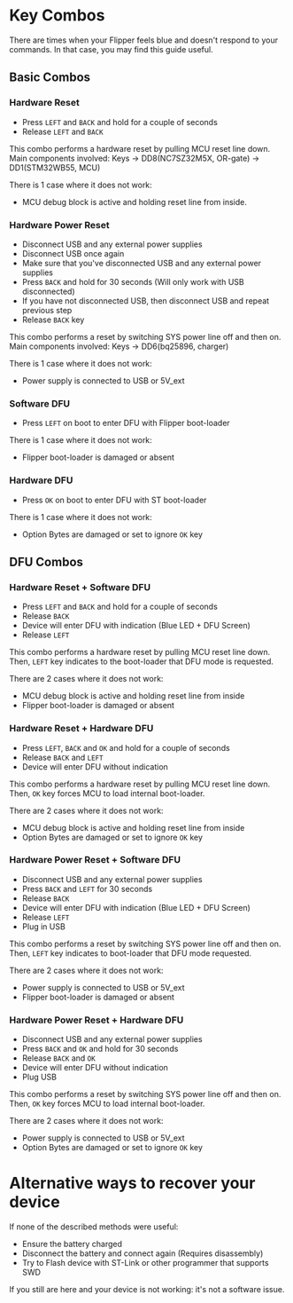 # Key Combos

There are times when your Flipper feels blue and doesn't respond to your commands.
In that case, you may find this guide useful.


## Basic Combos


### Hardware Reset

- Press `LEFT` and `BACK` and hold for a couple of seconds
- Release `LEFT` and `BACK`

This combo performs a hardware reset by pulling MCU reset line down.
Main components involved: Keys -> DD8(NC7SZ32M5X, OR-gate) -> DD1(STM32WB55, MCU)

There is 1 case where it does not work:

- MCU debug block is active and holding reset line from inside.


### Hardware Power Reset

- Disconnect USB and any external power supplies
- Disconnect USB once again
- Make sure that you've disconnected USB and any external power supplies
- Press `BACK` and hold for 30 seconds (Will only work with USB disconnected)
- If you have not disconnected USB, then disconnect USB and repeat previous step
- Release `BACK` key

This combo performs a reset by switching SYS power line off and then on.
Main components involved: Keys -> DD6(bq25896, charger)

There is 1 case where it does not work:

- Power supply is connected to USB or 5V_ext


### Software DFU

- Press `LEFT` on boot to enter DFU with Flipper boot-loader

There is 1 case where it does not work:

- Flipper boot-loader is damaged or absent


### Hardware DFU

- Press `OK` on boot to enter DFU with ST boot-loader

There is 1 case where it does not work:

- Option Bytes are damaged or set to ignore `OK` key


## DFU Combos


### Hardware Reset + Software DFU

- Press `LEFT` and `BACK` and hold for a couple of seconds
- Release `BACK`
- Device will enter DFU with indication (Blue LED + DFU Screen)
- Release `LEFT`

This combo performs a hardware reset by pulling MCU reset line down.
Then, `LEFT` key indicates to the boot-loader that DFU mode is requested.

There are 2 cases where it does not work:

- MCU debug block is active and holding reset line from inside
- Flipper boot-loader is damaged or absent


### Hardware Reset + Hardware DFU

- Press `LEFT`, `BACK` and `OK` and hold for a couple of seconds
- Release `BACK` and `LEFT`
- Device will enter DFU without indication

This combo performs a hardware reset by pulling MCU reset line down.
Then, `OK` key forces MCU to load internal boot-loader.

There are 2 cases where it does not work:

- MCU debug block is active and holding reset line from inside
- Option Bytes are damaged or set to ignore `OK` key


### Hardware Power Reset + Software DFU

- Disconnect USB and any external power supplies
- Press `BACK` and `LEFT` for 30 seconds
- Release `BACK`
- Device will enter DFU with indication (Blue LED + DFU Screen)
- Release `LEFT`
- Plug in USB

This combo performs a reset by switching SYS power line off and then on.
Then, `LEFT` key indicates to boot-loader that DFU mode requested.

There are 2 cases where it does not work:

- Power supply is connected to USB or 5V_ext
- Flipper boot-loader is damaged or absent


### Hardware Power Reset + Hardware DFU

- Disconnect USB and any external power supplies
- Press `BACK` and `OK` and hold for 30 seconds
- Release `BACK` and `OK`
- Device will enter DFU without indication
- Plug USB

This combo performs a reset by switching SYS power line off and then on.
Then, `OK` key forces MCU to load internal boot-loader.

There are 2 cases where it does not work:

- Power supply is connected to USB or 5V_ext
- Option Bytes are damaged or set to ignore `OK` key

# Alternative ways to recover your device

If none of the described methods were useful:

- Ensure the battery charged
- Disconnect the battery and connect again (Requires disassembly)
- Try to Flash device with ST-Link or other programmer that supports SWD

If you still are here and your device is not working: it's not a software issue.
